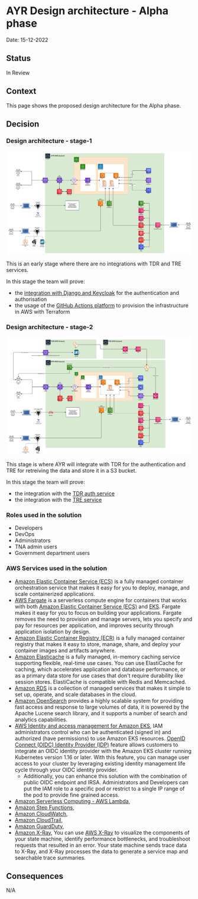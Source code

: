 # AYR Design architecture - Alpha phase

Date: 15-12-2022

## Status

In Review

## Context

This page shows the proposed design architecture for the Alpha phase.

## Decision

### Design architecture - stage-1

![ayr-alpha-architecture-stage-1](images/ayr-alpha-architecture-stage-1.png)

This is an early stage where there are no integrations with TDR and TRE services.

In this stage the team will prove:

- the [integration with Django and Keycloak](002-Django-keycloak-integration.md) for the authentication and authorisation
- the usage of the [GitHub Actions platform](https://github.com/nationalarchives/tre-blueprint-test-repository) to provision the infrastructure in AWS with Terraform

### Design architecture - stage-2

![ayr-alpha-architecture-stage-2](images/ayr-alpha-architecture-stage-2.png)

This stage is where AYR will integrate with TDR for the authentication and TRE for retreiving the data and store it in a S3 bucket.

In this stage the team will prove:

- the integration with the [TDR auth service](004-Shared-authentication-service.md)
- the integration with the [TRE service](003-TRE-integration.md)

### Roles used in the solution

* Developers
* DevOps
* Administrators
* TNA admin users
* Government department users

### AWS Services used in the solution

* [Amazon Elastic Container Service (ECS)](https://aws.amazon.com/ecs/) is a fully managed container orchestration service that makes it easy for you to deploy, manage, and scale containerized applications.
* [AWS Fargate](https://aws.amazon.com/fargate) is a serverless compute engine for containers that works with both [Amazon Elastic Container Service (ECS)](https://aws.amazon.com/ecs/) and [EKS](https://aws.amazon.com/eks/). Fargate makes it easy for you to focus on building your applications. Fargate removes the need to provision and manage servers, lets you specify and pay for resources per application, and improves security through application isolation by design.
* [Amazon Elastic Container Registry (ECR)](https://aws.amazon.com/ecr/) is a fully managed container registry that makes it easy to store, manage, share, and deploy your container images and artifacts anywhere.
* [Amazon Elasticache](https://aws.amazon.com/elasticache/) is a fully managed, in-memory caching service supporting flexible, real-time use cases. You can use ElastiCache for caching, which accelerates application and database performance, or as a primary data store for use cases that don't require durability like session stores. ElastiCache is compatible with Redis and Memcached.
* [Amazon RDS](https://aws.amazon.com/rds/) is a collection of managed services that makes it simple to set up, operate, and scale databases in the cloud.
* [Amazon OpenSearch](https://aws.amazon.com/what-is/opensearch/) provides a highly scalable system for providing fast access and response to large volumes of data, it is powered by the Apache Lucene search library, and it supports a number of search and analytics capabilities.
* [AWS Identity and access management for Amazon EKS](https://docs.aws.amazon.com/eks/latest/userguide/security-iam.html), IAM administrators control who can be authenticated (signed in) and authorized (have permissions) to use Amazon EKS resources. [OpenID Connect (OIDC) Identity Provider (IDP)](https://aws.amazon.com/blogs/containers/introducing-oidc-identity-provider-authentication-amazon-eks/) feature allows customers to integrate an OIDC identity provider with the Amazon EKS cluster running Kubernetes version 1.16 or later. With this feature, you can manage user access to your cluster by leveraging existing identity management life cycle through your OIDC identity provider. 
    * Additionally, you can enhance this solution with the combination of public OIDC endpoint and IRSA. Administrators and Developers can put the IAM role to a specific pod or restrict to a single IP range of the pod to provide fine grained access.
* [Amazon Serverless Computing - AWS Lambda](https://aws.amazon.com/lambda/),
* [Amazon Step Functions](https://docs.aws.amazon.com/step-functions/latest/dg/getting-started.html),
* [Amazon CloudWatch](https://docs.aws.amazon.com/step-functions/latest/dg/cw-logs.html),
* [Amazon CloudTrail](https://docs.aws.amazon.com/step-functions/latest/dg/procedure-cloud-trail.html),
* [Amazon GuardDuty](https://aws.amazon.com/guardduty/),
* [Amazon X-Ray](https://docs.aws.amazon.com/step-functions/latest/dg/concepts-xray-tracing.html), You can use [AWS X-Ray](https://docs.aws.amazon.com/xray/latest/devguide/aws-xray.html) to visualize the components of your state machine, identify performance bottlenecks, and troubleshoot requests that resulted in an error. Your state machine sends trace data to X-Ray, and X-Ray processes the data to generate a service map and searchable trace summaries.

## Consequences

N/A
